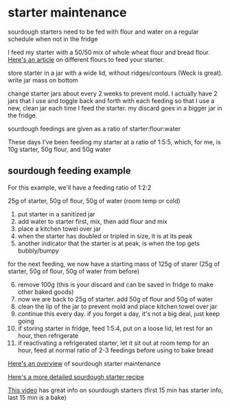 # starter maintenance

sourdough starters need to be fed with flour and water on a regular schedule when not in the fridge

I feed my starter with a 50/50 mix of whole wheat flour and bread flour. [Here's an article](https://www.seriouseats.com/the-best-flour-for-sourdough-starters-an-investigation) on different flours to feed your starter.

store starter in a jar with a wide lid, without ridges/contours (Weck is great). write jar mass on bottom

change starter jars about every 2 weeks to prevent mold. I actually have 2 jars that I use and toggle back and forth with each feeding so that I use a new, clean jar each time I feed the starter. my discard goes in a bigger jar in the fridge.

sourdough feedings are given as a ratio of starter:flour:water

These days I've been feeding my starter at a ratio of 1:5:5, which, for me, is 10g starter, 50g flour, and 50g water

## sourdough feeding example

For this example, we'll have a feeding ratio of 1:2:2

25g of starter, 50g of flour, 50g of water (room temp or cold)

1. put starter in a sanitized jar
2. add water to starter first, mix, then add flour and mix
3. place a kitchen towel over jar
4. when the starter has doubled or tripled in size, it is at its peak
5. another indicator that the starter is at peak, is when the top gets bubbly/bumpy

for the next feeding, we now have a starting mass of 125g of starer (25g of starter, 50g of flour, 50g of water from before)

6. remove 100g (this is your discard and can be saved in fridge to make other baked goods)
7. now we are back to 25g of starter. add 50g of flour and 50g of water
8. clean the lip of the jar to prevent mold and place kitchen towel over jar
9. continue this every day. if you forget a day, it's not a big deal, just keep going
10. if storing starter in fridge, feed 1:5:4, put on a loose lid, let rest for an hour, then refrigerate
11. if reactivating a refrigerated starter, let it sit out at room temp for an hour, feed at normal ratio of 2-3 feedings before using to bake bread

[Here's an overview](https://www.youtube.com/watch?v=QbeP4szTVU4) of sourdough starter maintenance

[Here's a more detailed sourdough starter recipe](https://www.seriouseats.com/sourdough-starter)

[This video](https://www.youtube.com/watch?v=yYkTrGHNW2w&list=PLtyPuoslas42X1Qgg0cRNSBgNnoddtE7c&index=2) has great info on sourdough starters (first 15 min has starter info, last 15 min is a bake)
